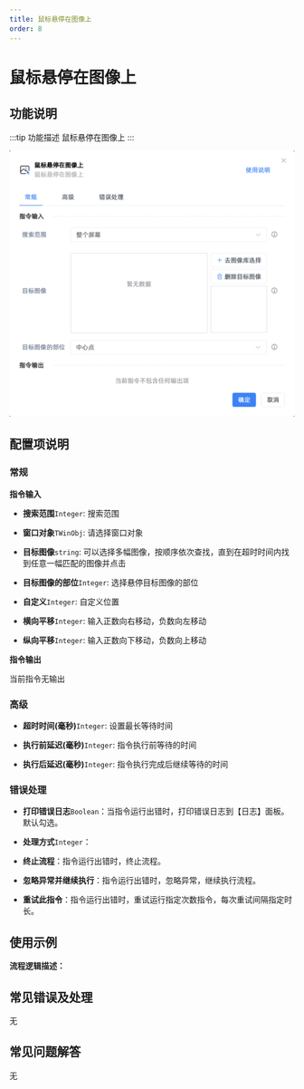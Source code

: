 ```yaml
---
title: 鼠标悬停在图像上
order: 8
---
```


# 鼠标悬停在图像上

## 功能说明

:::tip 功能描述
鼠标悬停在图像上
:::

![鼠标悬停在图像上](../../assets/鼠标悬停在图像上_command.png)

## 配置项说明

### 常规

**指令输入**

- **搜索范围**`Integer`: 搜索范围

- **窗口对象**`TWinObj`: 请选择窗口对象

- **目标图像**`string`: 可以选择多幅图像，按顺序依次查找，直到在超时时间内找到任意一幅匹配的图像并点击

- **目标图像的部位**`Integer`: 选择悬停目标图像的部位

- **自定义**`Integer`: 自定义位置

- **横向平移**`Integer`: 输入正数向右移动，负数向左移动

- **纵向平移**`Integer`: 输入正数向下移动，负数向上移动


**指令输出**

当前指令无输出

### 高级

- **超时时间(毫秒)**`Integer`: 设置最长等待时间

- **执行前延迟(毫秒)**`Integer`: 指令执行前等待的时间

- **执行后延迟(毫秒)**`Integer`: 指令执行完成后继续等待的时间

### 错误处理

- **打印错误日志**`Boolean`：当指令运行出错时，打印错误日志到【日志】面板。默认勾选。

- **处理方式**`Integer`：

 - **终止流程**：指令运行出错时，终止流程。

 - **忽略异常并继续执行**：指令运行出错时，忽略异常，继续执行流程。

 - **重试此指令**：指令运行出错时，重试运行指定次数指令，每次重试间隔指定时长。

## 使用示例

**流程逻辑描述：** 

## 常见错误及处理

无

## 常见问题解答

无

